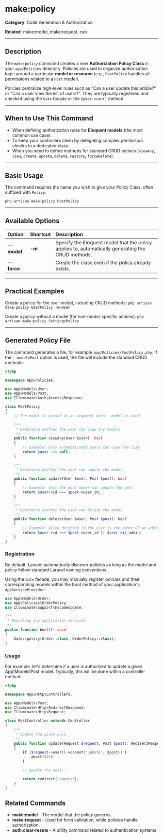 # make:policy

**Category**: Code Generation & Authorization

**Related**: make:model, make:request, can

---

## Description

The `make:policy` command creates a new **Authorization Policy Class** in your `app/Policies` directory. Policies are used to organize authorization logic around a particular **model or resource** (e.g., `PostPolicy` handles all permissions related to a `Post` model).

Policies centralize high-level rules such as “Can a user update this article?” or “Can a user view the list of users?”. They are typically registered and checked using the `Gate` facade or the `$user->can()` method.

---

## When to Use This Command

- When defining authorization rules for **Eloquent models** (the most common use case).
- To keep your controllers clean by delegating complex permission checks to a dedicated class.
- When you need to define methods for standard CRUD actions (`viewAny`, `view`, `create`, `update`, `delete`, `restore`, `forceDelete`).

---

## Basic Usage

The command requires the name you wish to give your Policy Class, often suffixed with `Policy`.

`php artisan make:policy PostPolicy`

---

## Available Options

| Option | Shortcut | Description |
| :--- | :--- | :--- |
| **--model** | **-m** | Specify the Eloquent model that the policy applies to, automatically generating the CRUD methods. |
| **--force** | | Create the class even if the policy already exists. |

---

## Practical Examples

Create a policy for the `User` model, including CRUD methods:
`php artisan make:policy UserPolicy -m=User`

Create a policy without a model (for non-model-specific actions):
`php artisan make:policy SettingsPolicy`

---

## Generated Policy File

The command generates a file, for example `app/Policies/PostPolicy.php`. If the `--model=Post` option is used, the file will include the standard CRUD methods:

```php
<?php

namespace App\Policies;

use App\Models\User;
use App\Models\Post;
use Illuminate\Auth\Access\Response;

class PostPolicy
{
    // The model is passed as an argument when --model is used
    
    /**
     * Determine whether the user can view any models.
     */
    public function viewAny(User $user): bool
    {
        // Example: Only authenticated users can view the list
        return $user !== null;
    }

    /**
     * Determine whether the user can update the model.
     */
    public function update(User $user, Post $post): bool
    {
        // Example: Only the post owner can update the post
        return $user->id === $post->user_id;
    }

    /**
     * Determine whether the user can delete the model.
     */
    public function delete(User $user, Post $post): bool
    {
        // Example: Allow deletion if the user is the owner OR an administrator
        return $user->id === $post->user_id || $user->is_admin;
    }
}
```

### Registration

By default, Laravel automatically discover policies as long as the model and policy follow standard Laravel naming conventions. 

Using the `Gate` facade, you may manually register policies and their corresponding models within the boot method of your application's `AppServiceProvider`:
```php
use App\Models\Order;
use App\Policies\OrderPolicy;
use Illuminate\Support\Facades\Gate;

/**
 * Bootstrap any application services.
 */
public function boot(): void
{
    Gate::policy(Order::class, OrderPolicy::class);
}
```
### Usage
For example, let's determine if a user is authorized to update a given App\Models\Post model. Typically, this will be done within a controller method:
```php
<?php

namespace App\Http\Controllers;

use App\Models\Post;
use Illuminate\Http\RedirectResponse;
use Illuminate\Http\Request;

class PostController extends Controller
{
    /**
     * Update the given post.
     */
    public function update(Request $request, Post $post): RedirectResponse
    {
        if ($request->user()->cannot('update', $post)) {
            abort(403);
        }

        // Update the post...

        return redirect('/posts');
    }
}
```
## Related Commands

* **make:model** - The model that the policy governs.
* **make:request** - Used for form validation, while policies handle authorization.
* **auth:clear-resets** - A utility command related to authentication systems.



